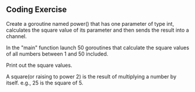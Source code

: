 ## Coding Exercise

Create a goroutine named power() that has one parameter of type int, calculates the square value of its parameter and then sends  the result into a channel.

In the "main" function launch 50 goroutines that calculate the square values of all numbers between 1 and 50 included.

Print out the square values. 

A square(or raising to power 2) is the result of multiplying a number by itself. e.g., 25 is the square of 5.